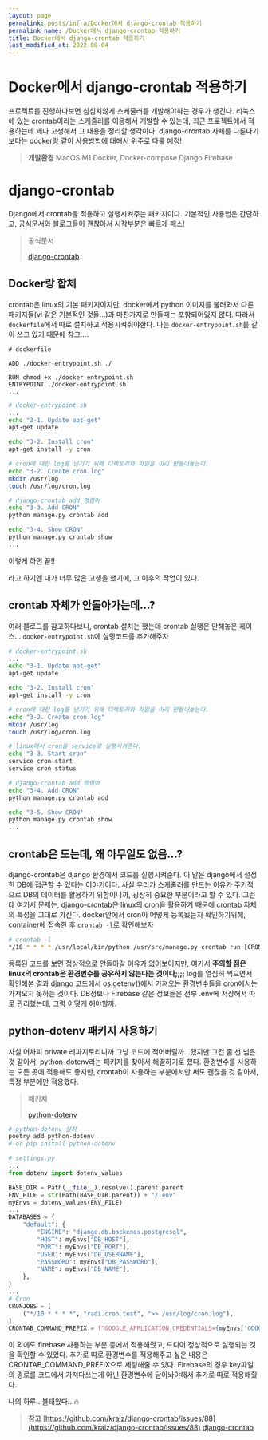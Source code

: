 ```yaml
---
layout: page
permalink: posts/infra/Docker에서 django-crontab 적용하기
permalink_name: /Docker에서 django-crontab 적용하기
title: Docker에서 django-crontab 적용하기
last_modified_at: 2022-08-04
---
```

# Docker에서 django-crontab 적용하기

프로젝트를 진행하다보면 심심치않게 스케줄러를 개발해야하는 경우가 생긴다. 리눅스에 있는 crontab이라는 스케줄러를 이용해서 개발할 수 있는데, 최근 프로젝트에서 적용하는데 꽤나 고생해서 그 내용을 정리할 생각이다. django-crontab 자체를 다룬다기보다는 docker랑 같이 사용방법에 대해서 위주로 다룰 예정!

> **개발환경**
MacOS M1
Docker, Docker-compose
Django
Firebase
> 

# django-crontab

Django에서 crontab을 적용하고 실행시켜주는 패키지이다. 기본적인 사용법은 간단하고, 공식문서와 블로그들이 괜찮아서 시작부분은 빠르게 패스!

> 공식문서
> 
> 
> [django-crontab](https://pypi.org/project/django-crontab/)
> 

## Docker랑 합체

crontab은 linux의 기본 패키지이지만, docker에서 python 이미지를 불러와서 다른 패키지들(vi 같은 기본적인 것들…)과 마찬가지로 만들때는 포함되어있지 않다. 따라서 `dockerfile`에서 따로 설치하고 적용시켜줘야한다. 나는 `docker-entrypoint.sh`를 같이 쓰고 있기 때문에 참고….

```docker
# dockerfile
...
ADD ./docker-entrypoint.sh ./

RUN chmod +x ./docker-entrypoint.sh
ENTRYPOINT ./docker-entrypoint.sh
...
```

```bash
# docker-entrypoint.sh
...
echo "3-1. Update apt-get"
apt-get update

echo "3-2. Install cron"
apt-get install -y cron

# cron에 대한 log를 남기기 위해 디렉토리와 파일을 미리 만들어놓는다.
echo "3-2. Create cron.log"
mkdir /usr/log
touch /usr/log/cron.log

# django-crontab add 명령어
echo "3-3. Add CRON"
python manage.py crontab add

echo "3-4. Show CRON"
python manage.py crontab show
...
```

이렇게 하면 끝!!

라고 하기엔 내가 너무 많은 고생을 했기에, 그 이후의 작업이 있다.

## crontab 자체가 안돌아가는데…?

여러 블로그를 참고하다보니, crontab 설치는 했는데 crontab 실행은 안해놓은 케이스… `docker-entrypoint.sh`에 실행코드를 추가해주자

```bash
# docker-entrypoint.sh
...
echo "3-1. Update apt-get"
apt-get update

echo "3-2. Install cron"
apt-get install -y cron

# cron에 대한 log를 남기기 위해 디렉토리와 파일을 미리 만들어놓는다.
echo "3-2. Create cron.log"
mkdir /usr/log
touch /usr/log/cron.log

# linux에서 cron을 service로 실행시켜준다.
echo "3-3. Start cron"
service cron start
service cron status

# django-crontab add 명령어
echo "3-4. Add CRON"
python manage.py crontab add

echo "3-5. Show CRON"
python manage.py crontab show
...
```

## crontab은 도는데, 왜 아무일도 없음…?

django-crontab은 django 환경에서 코드를 실행시켜준다. 이 말은 django에서 설정한 DB에 접근할 수 있다는 이야기이다. 사실 우리가 스케줄러를 만드는 이유가 주기적으로 DB의 데이터를 활용하기 위함이니까, 굉장히 중요한 부분이라고 할 수 있다. 그런데 여기서 문제는, django-crontab은 linux의 cron을 활용하기 때문에 crontab 자체의 특성을 그대로 가진다. docker안에서 cron이 어떻게 등록됬는지 확인하기위해, container에 접속한 후 `crontab -l`로 확인해보자

```bash
# crontab -l
*/10 * * * * /usr/local/bin/python /usr/src/manage.py crontab run [CRONJOB ID] >> /usr/log/cron.log # django-cronjobs for [PROJECT NAME]
```

등록된 코드를 보면 정상적으로 안돌아갈 이유가 없어보이지만, 여기서 **주의할 점은 linux의 crontab은 환경변수를 공유하지 않는다는 것이다;;;;** log를 열심히 찍으면서 확인해본 결과 django 코드에서 os.getenv()에서 가져오는 환경변수들을 cron에서는 가져오지 못하는 것이다. DB정보나 Firebase 같은 정보들은 전부 .env에 저장해서 따로 관리했는데, 그럼 어떻게 해야할까. 

## python-dotenv 패키지 사용하기

사실 어차피 private 레파지토리니까 그냥 코드에 적어버릴까…했지만 그건 좀 선 넘은 것 같아서, python-dotenv라는 패키지를 찾아서 해결하기로 했다. 환경변수를 사용하는 모든 곳에 적용해도 좋지만, crontab이 사용하는 부분에서만 써도 괜찮을 것 같아서, 특정 부분에만 적용했다.

> 패키지
> 
> 
> [python-dotenv](https://pypi.org/project/python-dotenv/)
> 

```bash
# python-dotenv 설치
poetry add python-dotenv
# or pip install python-dotenv
```

```python
# settings.py
...
from dotenv import dotenv_values

BASE_DIR = Path(__file__).resolve().parent.parent
ENV_FILE = str(Path(BASE_DIR.parent)) + "/.env"
myEnvs = dotenv_values(ENV_FILE)
...
DATABASES = {
    "default": {
        "ENGINE": "django.db.backends.postgresql",
        "HOST": myEnvs["DB_HOST"],
        "PORT": myEnvs["DB_PORT"],
        "USER": myEnvs["DB_USERNAME"],
        "PASSWORD": myEnvs["DB_PASSWORD"],
        "NAME": myEnvs["DB_NAME"],
    },
}
...
# Cron
CRONJOBS = [
    ("*/10 * * * *", "radi.cron.test", ">> /usr/log/cron.log"),
]
CRONTAB_COMMAND_PREFIX = f"GOOGLE_APPLICATION_CREDENTIALS={myEnvs['GOOGLE_APPLICATION_CREDENTIALS']}"
```

이 외에도 firebase 사용하는 부분 등에서 적용해줬고, 드디어 정상적으로 실행되는 것을 확인할 수 있었다. 추가로 따로 환경변수를 적용해주고 싶은 내용은 CRONTAB_COMMAND_PREFIX으로 세팅해줄 수 있다. Firebase의 경우 key파일의 경로를 코드에서 가져다쓰는게 아닌 환경변수에 담아놔야해서 추가로 따로 적용해줬다.

나의 하루…불태웠다…🔥

> **참고**
> [https://github.com/kraiz/django-crontab/issues/88](https://github.com/kraiz/django-crontab/issues/88)
> [django-crontab](https://pypi.org/project/django-crontab/)